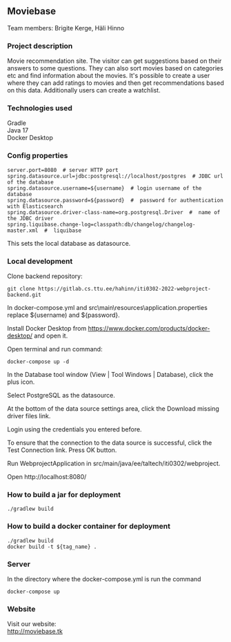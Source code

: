 ## Moviebase
Team members: Brigite Kerge, Häli Hinno  
### Project description
Movie recommendation site. The visitor can get suggestions based on their answers to some questions. They can also sort movies based on categories etc and find information about the movies. It's possible to create a user where they can add ratings to movies and then get recommendations based on this data. Additionally users can create a watchlist. 
### Technologies used
Gradle  
Java 17   
Docker Desktop

### Config properties
```
server.port=8080  # server HTTP port  
spring.datasource.url=jdbc:postgresql://localhost/postgres  # JDBC url of the database   
spring.datasource.username=${username}  # login username of the database  
spring.datasource.password=${password}  #  password for authentication with Elasticsearch  
spring.datasource.driver-class-name=org.postgresql.Driver  #  name of the JDBC driver  
spring.liquibase.change-log=classpath:db/changelog/changelog-master.xml  #  liquibase
```
This sets the local database as datasource.
### Local development
Clone backend repository:  
```
git clone https://gitlab.cs.ttu.ee/hahinn/iti0302-2022-webproject-backend.git
```
In docker-compose.yml and src\main\resources\application.properties replace ${username) and ${password}.  

Install Docker Desktop from https://www.docker.com/products/docker-desktop/ and open it.

Open terminal and run command:
```
docker-compose up -d
```

In the Database tool window (View | Tool Windows | Database), click the plus icon.

Select PostgreSQL as the datasource.

At the bottom of the data source settings area, click the Download missing driver files link.

Login using the credentials you entered before.

To ensure that the connection to the data source is successful, click the Test Connection link.
Press OK button.  

Run WebprojectApplication in src/main/java/ee/taltech/iti0302/webproject.  

Open http://localhost:8080/
### How to build a jar for deployment

```
./gradlew build
```
### How to build a docker container for deployment
```
./gradlew build  
docker build -t ${tag_name} .
```

### Server
In the directory where the docker-compose.yml is run the command
```
docker-compose up
```

### Website
Visit our website:  
http://moviebase.tk
